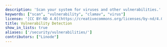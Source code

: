 ```yaml
---
description: 'Scan your system for viruses and other vulnerabilities.'
keywords: ["scan", "vulnerability", "clamav", "virus"]
license: '[CC BY-ND 4.0](https://creativecommons.org/licenses/by-nd/4.0)'
title: Vulnerability Detection
show_in_lists: true
aliases: ['/security/vulnerabilities/']
contributors: ["Linode"]
---
```

